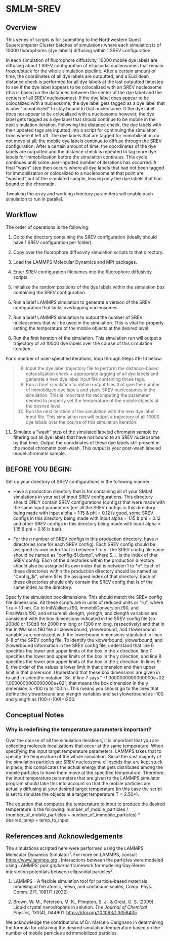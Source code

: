 # SMLM-SREV

## Overview

This series of scripts is for submitting to the Northwestern Quest Supercomputer Cluster batches of simulations where each simulation is of 10000 fluorophores (dye labels) diffusing within 1 SREV configuration.

In each simulation of fluorophore diffusivity, 10000 mobile dye labels are diffusing about 1 SREV configuration of ellipsoidal nucleosomes that remain frozen/stuck for the whole simulation pipeline. After a certain amount of time, the coordinates of all dye labels are outputted, and a Euclidean distance check is performed for all dye labels at the last outputted timestep to see if the dye label appears to be colocalized with an SREV nucleosome (this is based on the distances between the center of the dye label and the centers of all SREV nucleosomes). If the dye label does appear to be colocalized with a nucleosome, the dye label gets tagged as a dye label that is now "immobilized" to stay bound to that nucleosome. If the dye label does not appear to be colocalized with a nucleosome however, the dye label gets tagged as a dye label that should continue to be mobile in the next simulation iteration. Following this distance check, the dye labels with their updated tags are inputted into a script for continuing the simulation from where it left off. The dye labels that are tagged for immobilization do not move at all; the mobile dye labels continue to diffuse through the SREV configuration. After a certain amount of time, the coordinates of the dye labels are outputted and the distance check is repeated to tag more dye labels for immobilization before the simulation continues. This cycle continues until some user-inputted number of iterations has occurred. A final "wash" step then occurs where all dye labels that had not been tagged for immobilization or colocalized to a nucleosome at that point are "washed" out of the simulated sample, leaving only the dye labels that had bound to the chromatin.

Tweaking the array and working directory parameters will enable each simulation to run in parallel.

## Workflow

The order of operations is the following:

1. Go to the directory containing the SREV configuration (ideally should have 1 SREV configuration per folder).

2. Copy over the fluorophore diffusivity simulation scripts to that directory.

3. Load the LAMMPS Molecular Dynamics and MPI packages.

4. Enter SREV configuration filenames into the fluorophore diffusivity scripts.

5. Initialize the random positions of the dye labels within the simulation box containing the SREV configuration.

5. Run a brief LAMMPS simulation to generate a version of the SREV configuration that lacks overlapping nucleosomes.

6. Run a brief LAMMPS simulation to output the number of SREV nucleosomes that will be used in the simulation. This is vital for properly setting the temperature of the mobile objects at the desired level.

7. Run the first iteration of the simulation. This simulation run will output a trajectory of all 10000 dye labels over the course of this simulation iteration.

For *n* number of user-specified iterations, loop through Steps #8-10 below:

> 8. Input the dye label trajectory file to perform the distance-based colocalization check + appropriate tagging of all dye labels and generate a new dye label input file containing those tags.
> 9. Run a brief simulation to obtain output files that give the number of immobilized dye labels and stuck SREV nucleosomes in the simulation. This is important for recomputing the parameter needed to properly set the temperature of the mobile objects at the desired level.
> 10. Run the next iteration of the simulation with the new dye label input file. This simulation run will output a trajectory of all 10000 dye labels over the course of this simulation iteration.

11. Simulate a "wash" step of the simulated labeled chromatin sample by filtering out all dye labels that have not bound to an SREV nucleosome by that time. Output the coordinates of these dye labels still present in the model chromatin post-wash. This output is your post-wash labeled model chromatin sample. 


## BEFORE YOU BEGIN:

Set up your directory of SREV configurations in the following manner:

- Have a production directory that is for containing all of your SMLM simulations in your set of input SREV configurations. This directory should ONLY contain SREV configurations (configs) that were made with the same input parameters (ex: all the SREV configs in this directory being made with input alpha = 1.15 & phi = 0.12 is good, some SREV configs in this directory being made with input alpha = 1.15 & phi = 0.12 and other SREV configs in this directory being made with input alpha = 1.15 & phi = 0.16 is bad).

- For the *n* number of SREV configs in this production directory, have *n* directories (one for each SREV config). Each SREV config should be assigned its own index that is between 1 to *n*. The SREV config file name should be named as "config-$_i_.dump", where $_i_ is the index of that SREV config. Each of the directories within the production directory should also be assigned its own index that is between 1 to *n*. Each of these directories within the production directory should be named as "Config_$_i_", where $_i_ is the assigned index of that directory. Each of these directories should only contain the SREV config that is of the same index as the directory.

Specify the simulation box dimensions. This should match the SREV config file dimensions. All these scripts are in units of reduced units or "ru", where 1 ru = 10 nm.
Go to InitWalkers.f90, ImmobilConversion.f90, and FinalWash.f90, and ensure all xlength, ylength, and zlength variables are consistent with the box dimensions indicated in the SREV config file (so 200d0 or 130d0 for 2000 nm long or 1300 nm long, respectively) and that in the InitWalkers.f90 file all xlowerbound, ylowerbound, and zlowerbound variables are consistent with the lowerbound dimensions stipulated in lines 6-8 of the SREV config file. To identify the xlowerbound, ylowerbound, and zlowerbound information in the SREV config file, understand that line 6 specifies the lower and upper limits of the box in the x direction, line 7 specifies the lower and upper limits of the box in the y direction, and line 8 specifies the lower and upper limits of the box in the z direction. In lines 6-8, the order of the values is lower limit in that dimension and then upper limit in that dimension. Understand that these box dimensions are given in ru and in scientific notation. So, if line 7 says " -1.0000000000000000e+02 1.0000000000000000e+02", that means the box dimension in the y dimension is -100 ru to 100 ru. This means you should go to the lines that define the ylowerbound and ylength variables and set ylowerbound as -100 and ylength as (100-(-100)=)200.

## Conceptual Notes

### Why is redefining the temperature parameters important?

Over the course of all the simulation iterations, it is important that you are collecting molecule localizations that occur at the same temperature. When specifying the input target temperature parameters, LAMMPS takes that to specify the temperature of the whole simulation. Since the vast majority of the simulation particles are SREV nucleosome ellipsoids that are kept stuck in place, this complicates the actual energy that gets distributed among the mobile particles to have them move at the specified temperature. Therefore, the input temperature parameters that are given to the LAMMPS simulator program should take this into account so that the mobile particles are actually diffusing at your desired target temperature (in this case the script is set to simulate the objects at a target temperature T = 2.50*).

The equation that computes the temperature to input to produce the desired temperature is the following: number_of_mobile_particles / (number_of_mobile_particles + number_of_immobile_particles) * desired_temp = temp_to_input

## References and Acknowledgements

The simulations scripted here were performed using the LAMMPS Molecular Dynamics Simulator<sup>1</sup>. For more on LAMMPS, consult https://www.lammps.org . Interactions between the particles were modeled using LAMMPS' *pair gayberne* framework for modeling Gay-Berne interaction potentials between ellipsoidal particles<sup>2</sup>.

1. LAMMPS - A flexible simulation tool for particle-based materials modeling at the atomic, meso, and continuum scales, Comp. Phys. Comm. 271, 108171 (2022)

2. Brown, W. M., Petersen, M. K., Plimpton, S. J., & Grest, G. S. (2009). Liquid crystal nanodroplets in solution. *The Journal of Chemical Physics, 130*(4), 044901. https://doi.org/10.1063/1.3058435

We acknowledge the contributions of Dr. Marcelo Carignano in determining the formula for obtaining the desired simulation temperature based on the number of mobile particles and immobilized particles.
